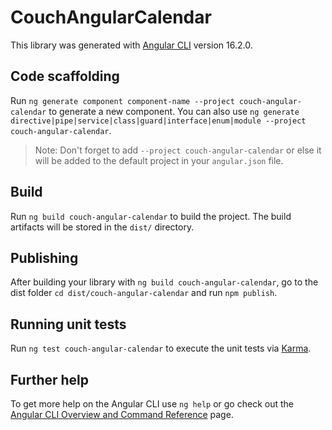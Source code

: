 # CouchAngularCalendar

This library was generated with [Angular CLI](https://github.com/angular/angular-cli) version 16.2.0.

## Code scaffolding

Run `ng generate component component-name --project couch-angular-calendar` to generate a new component. You can also use `ng generate directive|pipe|service|class|guard|interface|enum|module --project couch-angular-calendar`.
> Note: Don't forget to add `--project couch-angular-calendar` or else it will be added to the default project in your `angular.json` file. 

## Build

Run `ng build couch-angular-calendar` to build the project. The build artifacts will be stored in the `dist/` directory.

## Publishing

After building your library with `ng build couch-angular-calendar`, go to the dist folder `cd dist/couch-angular-calendar` and run `npm publish`.

## Running unit tests

Run `ng test couch-angular-calendar` to execute the unit tests via [Karma](https://karma-runner.github.io).

## Further help

To get more help on the Angular CLI use `ng help` or go check out the [Angular CLI Overview and Command Reference](https://angular.io/cli) page.
